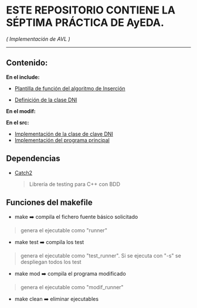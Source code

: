 # ESTE REPOSITORIO CONTIENE LA SÉPTIMA PRÁCTICA DE AyEDA.
*( Implementación de AVL )*
***

## Contenido:
**En el include:**
- [Plantilla de función del algoritmo de Inserción](./include/insertion_sorting.hpp)

- [Definición de la clase DNI](./include/dni.hpp)

**En el modif:**


**En el src:**
- [Implementación de la clase de clave DNI](./src/dni.cpp)
- [Implementación del programa principal](./src/BST_main.cpp)

## Dependencias

- [Catch2](https://github.com/catchorg/Catch2)
  > Librería de testing para C++ con BDD
  

## Funciones del makefile 

- make       :arrow_right: compila el fichero fuente básico solicitado
> genera el ejecutable como "runner" 
- make test  :arrow_right: compila los test
> genera el ejecutable como "test_runner". Si se ejecuta con "-s" se despliegan todos 
> los test

- make mod :arrow_right: compila el programa modificado
> genera el ejecutable como "modif_runner" 
- make clean :arrow_right: eliminar ejecutables
